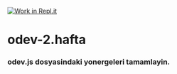 [![Work in Repl.it](https://classroom.github.com/assets/work-in-replit-14baed9a392b3a25080506f3b7b6d57f295ec2978f6f33ec97e36a161684cbe9.svg)](https://classroom.github.com/online_ide?assignment_repo_id=3791716&assignment_repo_type=AssignmentRepo)
# odev-2.hafta
### odev.js dosyasindaki yonergeleri tamamlayin.
